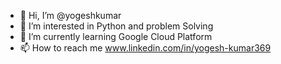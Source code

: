 - 👋 Hi, I’m @yogeshkumar
- 👀 I’m interested in Python and problem Solving
- 🌱 I’m currently learning Google Cloud Platform
- 📫 How to reach me www.linkedin.com/in/yogesh-kumar369

<!---
yogesh00921/yogesh00921 is a ✨ special ✨ repository because its `README.md` (this file) appears on your GitHub profile.
You can click the Preview link to take a look at your changes.
--->
